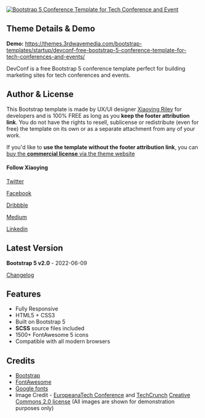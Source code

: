 <a href="https://themes.3rdwavemedia.com/bootstrap-templates/startup/devconf-free-bootstrap-5-conference-template-for-tech-conferences-and-events/" target="_blank"><img src="https://themes.3rdwavemedia.com/wp-content/uploads/2019/07/Bootstrap-Tech-Conference-Template-DevConf-Gumroad-Pormo.png" alt="Bootstrap 5 Conference Template for Tech Conference and Event" /></a>

## Theme Details & Demo

**Demo:** https://themes.3rdwavemedia.com/bootstrap-templates/startup/devconf-free-bootstrap-5-conference-template-for-tech-conferences-and-events/

DevConf is a free Bootstrap 5 conference template perfect for building marketing sites for tech conferences and events. 

## Author & License

This Bootstrap template is made by UX/UI designer [Xiaoying Riley](https://twitter.com/3rdwave_themes) for developers and is 100% FREE as long as you **keep the footer attribution link**. You do not have the rights to resell, sublicense or redistribute (even for free) the template on its own or as a separate attachment from any of your work.

If you'd like to **use the template without the footer attribution link**, you can [buy the **commercial license** via the theme website](https://themes.3rdwavemedia.com/bootstrap-templates/free/devconf-free-bootstrap-5-conference-template-for-tech-conferences-and-events/)

#### Follow Xiaoying

[Twitter](https://twitter.com/3rdwave_themes)

[Facebook](https://www.facebook.com/3rdwavethemes/)

[Dribbble](https://dribbble.com/Xiaoying)

[Medium](https://medium.com/@3rdwave_themes)

[Linkedin](https://uk.linkedin.com/in/xiaoying)


## Latest Version
**Bootstrap 5 v2.0** - 2022-06-09

[Changelog](https://themes.3rdwavemedia.com/bootstrap-templates/startup/devconf-free-bootstrap-5-conference-template-for-tech-conferences-and-events/?target=changelog)


## Features

-  Fully Responsive
-  HTML5 + CSS3
-  Built on Bootstrap 5
-  **SCSS** source files included
-  1500+ FontAwesome 5 icons
-  Compatible with all modern browsers

## Credits
- [Bootstrap](https://getbootstrap.com/)
- [FontAwesome](https://fontawesome.com/)
- [Google fonts](https://fonts.google.com/)
- Image Credit - [EuropeanaTech Conference](https://www.flickr.com/photos/europeanaimages2/albums/72157669104892268) and [TechCrunch](https://www.flickr.com/photos/techcrunch/) [Creative Commons 2.0 license](https://creativecommons.org/licenses/by/2.0/deed.en) (All images are shown for demonstration purposes only)
